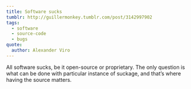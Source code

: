 ```yaml
---
title: Software sucks
tumblr: http://guillermonkey.tumblr.com/post/3142997902
tags:
  - software
  - source-code
  - bugs
quote:
  author: Alexander Viro
---
```


All software sucks, be it open-source or proprietary. The only question is what can be done with particular instance of suckage, and that’s where having the source matters.
